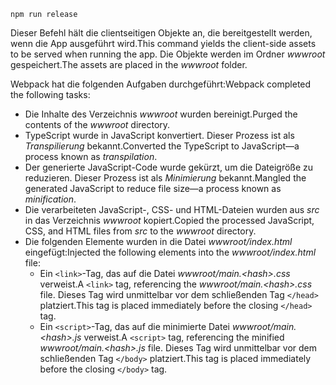 ```console
npm run release
```

<span data-ttu-id="9706b-101">Dieser Befehl hält die clientseitigen Objekte an, die bereitgestellt werden, wenn die App ausgeführt wird.</span><span class="sxs-lookup"><span data-stu-id="9706b-101">This command yields the client-side assets to be served when running the app.</span></span> <span data-ttu-id="9706b-102">Die Objekte werden im Ordner *wwwroot* gespeichert.</span><span class="sxs-lookup"><span data-stu-id="9706b-102">The assets are placed in the *wwwroot* folder.</span></span>

<span data-ttu-id="9706b-103">Webpack hat die folgenden Aufgaben durchgeführt:</span><span class="sxs-lookup"><span data-stu-id="9706b-103">Webpack completed the following tasks:</span></span>

* <span data-ttu-id="9706b-104">Die Inhalte des Verzeichnis *wwwroot* wurden bereinigt.</span><span class="sxs-lookup"><span data-stu-id="9706b-104">Purged the contents of the *wwwroot* directory.</span></span>
* <span data-ttu-id="9706b-105">TypeScript wurde in JavaScript konvertiert. Dieser Prozess ist als *Transpilierung* bekannt.</span><span class="sxs-lookup"><span data-stu-id="9706b-105">Converted the TypeScript to JavaScript&mdash;a process known as *transpilation*.</span></span>
* <span data-ttu-id="9706b-106">Der generierte JavaScript-Code wurde gekürzt, um die Dateigröße zu reduzieren. Dieser Prozess ist als *Minimierung* bekannt.</span><span class="sxs-lookup"><span data-stu-id="9706b-106">Mangled the generated JavaScript to reduce file size&mdash;a process known as *minification*.</span></span>
* <span data-ttu-id="9706b-107">Die verarbeiteten JavaScript-, CSS- und HTML-Dateien wurden aus *src* in das Verzeichnis *wwwroot* kopiert.</span><span class="sxs-lookup"><span data-stu-id="9706b-107">Copied the processed JavaScript, CSS, and HTML files from *src* to the *wwwroot* directory.</span></span>
* <span data-ttu-id="9706b-108">Die folgenden Elemente wurden in die Datei *wwwroot/index.html* eingefügt:</span><span class="sxs-lookup"><span data-stu-id="9706b-108">Injected the following elements into the *wwwroot/index.html* file:</span></span>
    * <span data-ttu-id="9706b-109">Ein `<link>`-Tag, das auf die Datei *wwwroot/main.\<hash\>.css* verweist.</span><span class="sxs-lookup"><span data-stu-id="9706b-109">A `<link>` tag, referencing the *wwwroot/main.\<hash\>.css* file.</span></span> <span data-ttu-id="9706b-110">Dieses Tag wird unmittelbar vor dem schließenden Tag `</head>` platziert.</span><span class="sxs-lookup"><span data-stu-id="9706b-110">This tag is placed immediately before the closing `</head>` tag.</span></span>
    * <span data-ttu-id="9706b-111">Ein `<script>`-Tag, das auf die minimierte Datei *wwwroot/main.\<hash\>.js* verweist.</span><span class="sxs-lookup"><span data-stu-id="9706b-111">A `<script>` tag, referencing the minified *wwwroot/main.\<hash\>.js* file.</span></span> <span data-ttu-id="9706b-112">Dieses Tag wird unmittelbar vor dem schließenden Tag `</body>` platziert.</span><span class="sxs-lookup"><span data-stu-id="9706b-112">This tag is placed immediately before the closing `</body>` tag.</span></span>